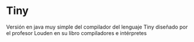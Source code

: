 # Tiny
Versión en java muy simple del compilador del lenguaje Tiny diseñado por el profesor Louden en su libro compiladores e intérpretes 
